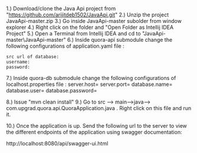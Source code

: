 1.) Download/clone the Java Api project from "https://github.com/arijitdeb1502/JavaApi.git"
2.) Unzip the project JavaApi-master.zip
3.) Go inside JavaApi-master subolder from window explorer 
4.) Right click on the folder and "Open Folder as Intellij IDEA Project"
5.) Open a Terminal from Intellij IDEA and cd to "JavaApi-master\JavaApi-master"
6.) Inside quora-api submodule change the following configurations of application.yaml file :

	src url of database:
	username: 
    password: 
	
7.) Inside quora-db submodule change the following configurations of localhost.properties file :
	server.host=
	server.port=
	database.name=
	database.user=
	database.password=

8.) Issue "mvn clean install" 
9.) Go to src --> main-->java--> com.upgrad.quora.api.QuoraApplication.java . Right click on this file and run it.

10.) Once the application is up. Send the following url to the server to view the different endpoints of the application using swagger documentation:

http://localhost:8080/api/swagger-ui.html
